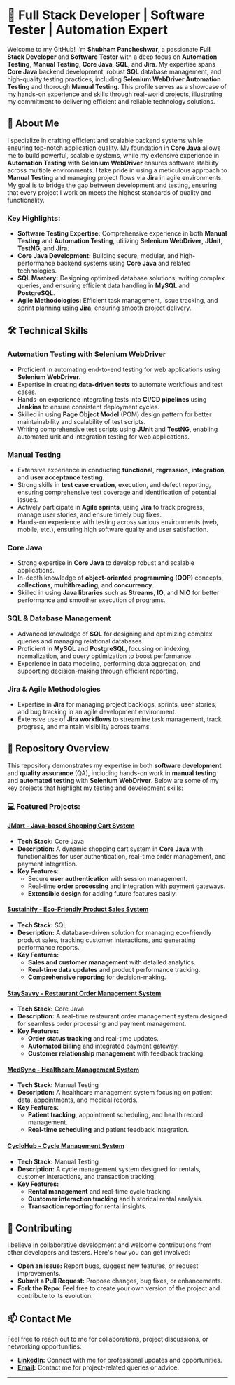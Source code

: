 # 🚀 Full Stack Developer | Software Tester | Automation Expert

Welcome to my GitHub! I’m **Shubham Pancheshwar**, a passionate **Full Stack Developer** and **Software Tester** with a deep focus on **Automation Testing**, **Manual Testing**, **Core Java**, **SQL**, and **Jira**. My expertise spans **Core Java** backend development, robust **SQL** database management, and high-quality testing practices, including **Selenium WebDriver Automation Testing** and thorough **Manual Testing**. This profile serves as a showcase of my hands-on experience and skills through real-world projects, illustrating my commitment to delivering efficient and reliable technology solutions.

## 🌟 About Me

I specialize in crafting efficient and scalable backend systems while ensuring top-notch application quality. My foundation in **Core Java** allows me to build powerful, scalable systems, while my extensive experience in **Automation Testing** with **Selenium WebDriver** ensures software stability across multiple environments. I take pride in using a meticulous approach to **Manual Testing** and managing project flows via **Jira** in agile environments. My goal is to bridge the gap between development and testing, ensuring that every project I work on meets the highest standards of quality and functionality.

### Key Highlights:
- **Software Testing Expertise:** Comprehensive experience in both **Manual Testing** and **Automation Testing**, utilizing **Selenium WebDriver**, **JUnit**, **TestNG**, and **Jira**.
- **Core Java Development:** Building secure, modular, and high-performance backend systems using **Core Java** and related technologies.
- **SQL Mastery:** Designing optimized database solutions, writing complex queries, and ensuring efficient data handling in **MySQL** and **PostgreSQL**.
- **Agile Methodologies:** Efficient task management, issue tracking, and sprint planning using **Jira**, ensuring smooth project delivery.

## 🛠️ Technical Skills

### **Automation Testing with Selenium WebDriver**
- Proficient in automating end-to-end testing for web applications using **Selenium WebDriver**.
- Expertise in creating **data-driven tests** to automate workflows and test cases.
- Hands-on experience integrating tests into **CI/CD pipelines** using **Jenkins** to ensure consistent deployment cycles.
- Skilled in using **Page Object Model** (POM) design pattern for better maintainability and scalability of test scripts.
- Writing comprehensive test scripts using **JUnit** and **TestNG**, enabling automated unit and integration testing for web applications.

### **Manual Testing**
- Extensive experience in conducting **functional**, **regression**, **integration**, and **user acceptance testing**.
- Strong skills in **test case creation**, execution, and defect reporting, ensuring comprehensive test coverage and identification of potential issues.
- Actively participate in **Agile sprints**, using **Jira** to track progress, manage user stories, and ensure timely bug fixes.
- Hands-on experience with testing across various environments (web, mobile, etc.), ensuring high software quality and user satisfaction.

### **Core Java**
- Strong expertise in **Core Java** to develop robust and scalable applications.
- In-depth knowledge of **object-oriented programming (OOP)** concepts, **collections**, **multithreading**, and **concurrency**.
- Skilled in using **Java libraries** such as **Streams**, **IO**, and **NIO** for better performance and smoother execution of programs.

### **SQL & Database Management**
- Advanced knowledge of **SQL** for designing and optimizing complex queries and managing relational databases.
- Proficient in **MySQL** and **PostgreSQL**, focusing on indexing, normalization, and query optimization to boost performance.
- Experience in data modeling, performing data aggregation, and supporting decision-making through efficient reporting.

### **Jira & Agile Methodologies**
- Expertise in **Jira** for managing project backlogs, sprints, user stories, and bug tracking in an agile development environment.
- Extensive use of **Jira workflows** to streamline task management, track progress, and maintain visibility across teams.

## 📁 Repository Overview

This repository demonstrates my expertise in both **software development** and **quality assurance** (QA), including hands-on work in **manual testing** and **automated testing** with **Selenium WebDriver**. Below are some of my key projects that highlight my testing and development skills:

### 💻 Featured Projects:

#### **[JMart - Java-based Shopping Cart System](https://github.com/shubhampancheshwar9503/JMart)**
- **Tech Stack:** Core Java
- **Description:** A dynamic shopping cart system in **Core Java** with functionalities for user authentication, real-time order management, and payment integration.
- **Key Features:**
  - Secure **user authentication** with session management.
  - Real-time **order processing** and integration with payment gateways.
  - **Extensible design** for adding future features easily.

#### **[Sustainify - Eco-Friendly Product Sales System](https://github.com/shubhampancheshwar9503/Sustainify)**
- **Tech Stack:** SQL
- **Description:** A database-driven solution for managing eco-friendly product sales, tracking customer interactions, and generating performance reports.
- **Key Features:**
  - **Sales and customer management** with detailed analytics.
  - **Real-time data updates** and product performance tracking.
  - **Comprehensive reporting** for decision-making.

#### **[StaySavvy - Restaurant Order Management System](https://github.com/shubhampancheshwar9503/StaySavvy)**
- **Tech Stack:** Core Java
- **Description:** A real-time restaurant order management system designed for seamless order processing and payment management.
- **Key Features:**
  - **Order status tracking** and real-time updates.
  - **Automated billing** and integrated payment gateway.
  - **Customer relationship management** with feedback tracking.

#### **[MedSync - Healthcare Management System](https://github.com/shubhampancheshwar9503/MedSync)**
- **Tech Stack:** Manual Testing
- **Description:** A healthcare management system focusing on patient data, appointments, and medical records.
- **Key Features:**
  - **Patient tracking**, appointment scheduling, and health record management.
  - **Real-time scheduling** and patient feedback integration.

#### **[CycloHub - Cycle Management System](https://github.com/shubhampancheshwar9503/CycloHub)**
- **Tech Stack:** Manual Testing
- **Description:** A cycle management system designed for rentals, customer interactions, and transaction tracking.
- **Key Features:**
  - **Rental management** and real-time cycle tracking.
  - **Customer interaction tracking** and historical rental analysis.
  - **Transaction reporting** for rental insights.

## 🤝 Contributing

I believe in collaborative development and welcome contributions from other developers and testers. Here's how you can get involved:
- **Open an Issue:** Report bugs, suggest new features, or request improvements.
- **Submit a Pull Request:** Propose changes, bug fixes, or enhancements.
- **Fork the Repo:** Feel free to create your own version of the project and contribute to its evolution.

## 📫 Contact Me

Feel free to reach out to me for collaborations, project discussions, or networking opportunities:
- **[LinkedIn](https://www.linkedin.com/in/shubham9503/):** Connect with me for professional updates and opportunities.
- **[Email](mailto:pancheshwarshubham1234@gmail.com):** Contact me for project-related queries or advice.

---
